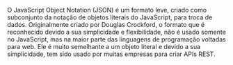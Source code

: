 O JavaScript Object Notation (JSON) é um formato leve, criado como subconjunto da notação de objetos literais do JavaScript, para troca de dados. Originalmente criado por Douglas Crockford, o formato que é reconhecido devido a sua simplicidade e flexibilidade, não é usado somente no JavaScript, mas na maior parte das linguagens de programação voltadas para web. Ele é muito semelhante a um objeto literal e devido a sua simplicidade, tem sido usado por muitas empresas para criar APIs REST.
